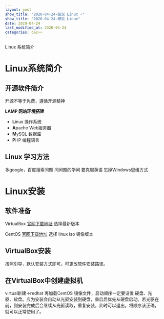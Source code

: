 ```yaml
---
layout: post
show_title: "2020-04-24-细说 Linux -"
show_title: "2020-04-24-细说 Linux"
date: 2020-04-24
last_modified_at: 2020-04-24
categories: c&c++
---
```


Linux 系统简介

<!--more-->

# Linux系统简介

## 开源软件简介

开源不等于免费，遵循开源精神

**LAMP 网站环境搭建**
- **L**inux 操作系统
- **A**pache Web服务器
- **M**ySQL 数据库
- **P**HP 编程语言

## Linux 学习方法

多google，百度搜索问题
问问题的学问
要克服英语
忘掉Windows思维方式

# Linux安装

## 软件准备

VirtualBox
[官网下载地址](https://www.virtualbox.org/)
选择最新版本 

CentOS
[官网下载地址](https://www.centos.org/)
选择 linux iso 镜像版本

## VirtualBox安装

按照引导，默认安装方式即可。可更改软件安装路径。

## 在VirtualBox中创建虚拟机
virtual新建->redhat
再加载CentOS 镜像文件，启动顺序一定要设置 硬盘、光驱、软盘。应为安装会自动从光驱安装到硬盘，重启后优先从硬盘启动。若光驱在前，则安装完成后会继续从光驱读取，重复安装，此时可以退出。将顺序该正确，就可以正常使用了。



